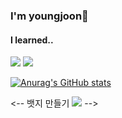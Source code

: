 ### I'm youngjoon👋

#### I learned..
<img src="https://img.shields.io/badge/C-A8B9CC?style=flat-square&logo=C&logoColor=white"/> <img src="https://img.shields.io/badge/C++-00599C?style=flat-square&logo=C++&logoColor=white"/>





[![Anurag's GitHub stats](https://github-readme-stats.vercel.app/api?username=깃허브아이디)](https://github.com/깃허브아이디/github-readme-stats)



<--
  뱃지 만들기
  <img src="https://img.shields.io/badge/About.me-00A98F?style=flat-square&logo=About.me&logoColor=white"/>
-->

